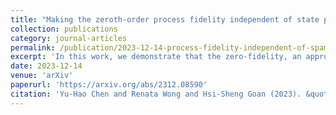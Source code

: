 ```yaml
---
title: "Making the zeroth-order process fidelity independent of state preparation and measurement errors"
collection: publications
category: journal-articles
permalink: /publication/2023-12-14-process-fidelity-independent-of-spam
excerpt: 'In this work, we demonstrate that the zero-fidelity, an approximation to the process fidelity, when combined with randomized benchmarking, becomes robust to state preparation and measurement (SPAM) errors.'
date: 2023-12-14
venue: 'arXiv'
paperurl: 'https://arxiv.org/abs/2312.08590'
citation: 'Yu-Hao Chen and Renata Wong and Hsi-Sheng Goan (2023). &quot;Making the zeroth-order process fidelity independent of state preparation and measurement errors&quot; <i>arXiv</i>. 2312.08590.'
---
```


